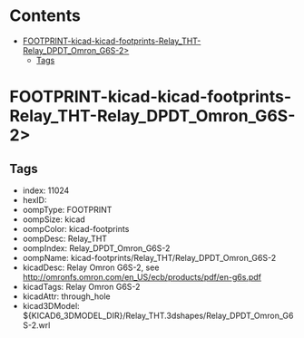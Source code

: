 



Contents
========

* [FOOTPRINT-kicad-kicad-footprints-Relay_THT-Relay_DPDT_Omron_G6S-2>](#footprint-kicad-kicad-footprints-relay_tht-relay_dpdt_omron_g6s-2)
	* [Tags](#tags)

# FOOTPRINT-kicad-kicad-footprints-Relay_THT-Relay_DPDT_Omron_G6S-2>

## Tags

- index: 11024
- hexID: 
- oompType: FOOTPRINT
- oompSize: kicad
- oompColor: kicad-footprints
- oompDesc: Relay_THT
- oompIndex: Relay_DPDT_Omron_G6S-2
- oompName: kicad-footprints/Relay_THT/Relay_DPDT_Omron_G6S-2
- kicadDesc: Relay Omron G6S-2, see http://omronfs.omron.com/en_US/ecb/products/pdf/en-g6s.pdf
- kicadTags: Relay Omron G6S-2
- kicadAttr: through_hole
- kicad3DModel: ${KICAD6_3DMODEL_DIR}/Relay_THT.3dshapes/Relay_DPDT_Omron_G6S-2.wrl
